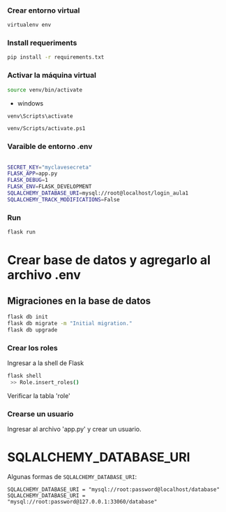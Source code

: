 ### Crear entorno virtual

```bash
virtualenv env
```

### Install requeriments

```bash
pip install -r requirements.txt
```


### Activar la máquina virtual

```bash
source venv/bin/activate
```

- windows

```bash
venv\Scripts\activate

venv/Scripts/activate.ps1
```

### Varaible de entorno .env



```bash

SECRET_KEY="myclavesecreta"
FLASK_APP=app.py
FLASK_DEBUG=1
FLASK_ENV=FLASK_DEVELOPMENT
SQLALCHEMY_DATABASE_URI=mysql://root@localhost/login_aula1
SQLALCHEMY_TRACK_MODIFICATIONS=False 

```


### Run

```bash
flask run
```


# Crear base de datos y agregarlo al archivo .env


## Migraciones en la base de datos



```bash
flask db init
flask db migrate -m "Initial migration."
flask db upgrade
```


### Crear los roles
Ingresar a la shell de Flask

```bash
flask shell
 >> Role.insert_roles()

```
Verificar la tabla 'role'

### Crearse un usuario
Ingresar al archivo 'app.py' y  crear un usuario.

# SQLALCHEMY_DATABASE_URI

Algunas formas de `SQLALCHEMY_DATABASE_URI`:

```
SQLALCHEMY_DATABASE_URI = "mysql://root:password@localhost/database"
SQLALCHEMY_DATABASE_URI = "mysql://root:password@127.0.0.1:33060/database"
```
